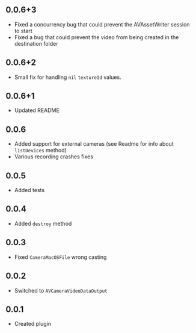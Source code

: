 ## 0.0.6+3
* Fixed a concurrency bug that could prevent the AVAssetWriter session to start
* Fixed a bug that could prevent the video from being created in the destination folder
## 0.0.6+2
* Small fix for handling ```nil``` ```textureId``` values.
## 0.0.6+1
* Updated README
## 0.0.6
* Added support for external cameras (see Readme for info about ```listDevices``` method)
* Various recording crashes fixes

## 0.0.5
* Added tests

## 0.0.4
* Added ```destroy``` method

## 0.0.3
* Fixed ```CameraMacOSFile``` wrong casting

## 0.0.2
* Switched to ```AVCameraVideoDataOutput```

## 0.0.1
* Created plugin
